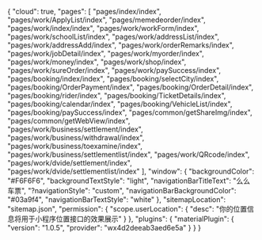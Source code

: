 {
  "cloud": true,
  "pages": [
    "pages/index/index",
    "pages/work/ApplyList/index",
    "pages/memedeorder/index",
    "pages/work/index/index",
    "pages/work/workForm/index",
    "pages/work/schoolList/index",
    "pages/work/addressList/index",
    "pages/work/addressAdd/index",
    "pages/work/orderRemarks/index",
    "pages/work/jobDetail/index",
    "pages/work/myorder/index",
    "pages/work/money/index",
    "pages/work/shop/index",
    "pages/work/sureOrder/index",
    "pages/work/paySuccess/index",
    "pages/booking/index/index",
    "pages/booking/selectCity/index",
    "pages/booking/OrderPayment/index",
    "pages/booking/OrderDetail/index",
    "pages/booking/rider/index",
    "pages/booking/TicketDetails/index",
    "pages/booking/calendar/index",
    "pages/booking/VehicleList/index",
    "pages/booking/paySuccess/index",
    "pages/common/getShareImg/index",
    "pages/common/getWebView/index",
    "pages/work/business/settlement/index",
    "pages/work/business/withdrawal/index",
    "pages/work/business/toexamine/index",
    "pages/work/business/settlementlist/index",
    "pages/work/QRcode/index",
    "pages/work/dvide/settlement/index",
    "pages/work/dvide/settlementlist/index"
  ],
  "window": {
    "backgroundColor": "#F6F6F6",
    "backgroundTextStyle": "light",
    "navigationBarTitleText": "么么车票",
    "?navigationStyle": "custom",
    "navigationBarBackgroundColor": "#03a9f4",
    "navigationBarTextStyle": "white"
  },
  "sitemapLocation": "sitemap.json",
  "permission": {
    "scope.userLocation": {
      "desc": "你的位置信息将用于小程序位置接口的效果展示"
    }
  },
  "plugins": {
    "materialPlugin": {
        "version": "1.0.5",
        "provider": "wx4d2deeab3aed6e5a"
    }
  }
}